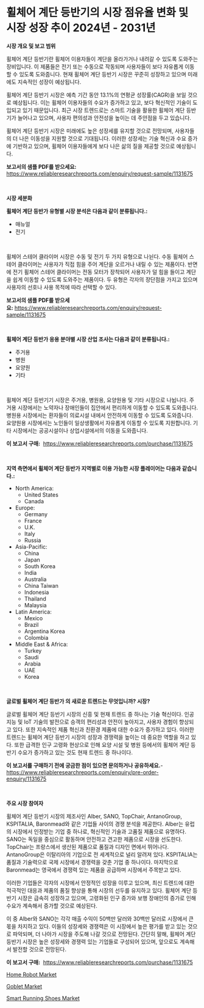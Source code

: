 <p><h1>휠체어 계단 등반기의 시장 점유율 변화 및 시장 성장 추이 2024년 - 2031년</h1></p><p><strong>시장 개요 및 보고 범위</strong></p>
<p><p>휠체어 계단 등반기란 휠체어 이용자들이 계단을 올라가거나 내려갈 수 있도록 도와주는 장비입니다. 이 제품들은 전기 또는 수동으로 작동되며 사용자들이 보다 자유롭게 이동할 수 있도록 도와줍니다. 현재 휠체어 계단 등반기 시장은 꾸준히 성장하고 있으며 미래에도 지속적인 성장이 예상됩니다. </p><p>휠체어 계단 등반기 시장은 예측 기간 동안 13.1%의 연평균 성장률(CAGR)을 보일 것으로 예상됩니다. 이는 휠체어 이용자들의 수요가 증가하고 있고, 보다 혁신적인 기술이 도입되고 있기 때문입니다. 최근 시장 트렌드로는 스마트 기술을 활용한 휠체어 계단 등반기가 늘어나고 있으며, 사용자 편의성과 안전성을 높이는 데 주안점을 두고 있습니다.</p><p>휠체어 계단 등반기 시장은 미래에도 높은 성장세를 유지할 것으로 전망되며, 사용자들의 더 나은 이동성을 지원할 것으로 기대됩니다. 이러한 성장세는 기술 혁신과 수요 증가에 기반하고 있으며, 휠체어 이용자들에게 보다 나은 삶의 질을 제공할 것으로 예상됩니다.</p></p>
<p><strong>보고서의 샘플 PDF를 받으세요:</strong> <a href="https://www.reliableresearchreports.com/enquiry/request-sample/1131675">https://www.reliableresearchreports.com/enquiry/request-sample/1131675</a></p>
<p>&nbsp;</p>
<p><strong>시장 세분화</strong></p>
<p><strong>휠체어 계단 등반가 유형별 시장 분석은 다음과 같이 분류됩니다.:</strong></p>
<p><ul><li>매뉴얼</li><li>전기</li></ul></p>
<p>&nbsp;</p>
<p><p>휠체어 스테어 클라이머 시장은 수동 및 전기 두 가지 유형으로 나뉜다. 수동 휠체어 스테어 클라이머는 사용자가 직접 힘을 주어 계단을 오르거나 내릴 수 있는 제품이다. 반면에 전기 휠체어 스테어 클라이머는 전동 모터가 장착되어 사용자가 덜 힘을 들이고 계단을 쉽게 이동할 수 있도록 도와주는 제품이다. 두 유형은 각자의 장단점을 가지고 있으며 사용자의 선호나 사용 목적에 따라 선택할 수 있다.</p></p>
<p><strong>보고서의 샘플 PDF를 받으세요:</strong>&nbsp;<a href="https://www.reliableresearchreports.com/enquiry/request-sample/1131675">https://www.reliableresearchreports.com/enquiry/request-sample/1131675</a></p>
<p>&nbsp;</p>
<p><strong> 휠체어 계단 등반가 응용 분야별 시장 산업 조사는 다음과 같이 분류됩니다.:</strong></p>
<p><ul><li>주거용</li><li>병원</li><li>요양원</li><li>기타</li></ul></p>
<p>&nbsp;</p>
<p><p>휠체어 계단 등반기기 시장은 주거용, 병원용, 요양원용 및 기타 시장으로 나뉩니다. 주거용 시장에서는 노약자나 장애인들이 집안에서 편리하게 이동할 수 있도록 도와줍니다. 병원용 시장에서는 환자들이 의료시설 내에서 안전하게 이동할 수 있도록 도와줍니다. 요양원용 시장에서는 노인들이 일상생활에서 자유롭게 이동할 수 있도록 지원합니다. 기타 시장에서는 공공시설이나 상업시설에서의 이동을 도와줍니다.</p></p>
<p><strong>이 보고서 구매:</strong>&nbsp; <a href="https://www.reliableresearchreports.com/purchase/1131675">https://www.reliableresearchreports.com/purchase/1131675</a></p>
<p>&nbsp;</p>
<p><strong>지역 측면에서 휠체어 계단 등반가 지역별로 이용 가능한 시장 플레이어는 다음과 같습니다.:</strong></p>
<p><ul>
    <li>
        North America:
        <ul>
            <li>United States</li>
            <li>Canada</li>
        </ul>
    </li>
    <li>
        Europe:
        <ul>
            <li>Germany</li>
            <li>France</li>
            <li>U.K.</li>
            <li>Italy</li>
            <li>Russia</li>
        </ul>
    </li>
    <li>
        Asia-Pacific:
        <ul>
            <li>China</li>
            <li>Japan</li>
            <li>South Korea</li>
            <li>India</li>
            <li>Australia</li>
            <li>China Taiwan</li>
            <li>Indonesia</li>
            <li>Thailand</li>
            <li>Malaysia</li>
        </ul>
    </li>
    <li>
        Latin America:
        <ul>
            <li>Mexico</li>
            <li>Brazil</li>
            <li>Argentina Korea</li>
            <li>Colombia</li>
        </ul>
    </li>
    <li>
        Middle East & Africa:
        <ul>
            <li>Turkey</li>
            <li>Saudi</li>
            <li>Arabia</li>
            <li>UAE</li>
            <li>Korea</li>
        </ul>
    </li>
    </ul></p>
<p>&nbsp;</p>
<p><strong>글로벌 휠체어 계단 등반가 의 새로운 트렌드는 무엇입니까? 시장?</strong></p>
<p><p>글로벌 휠체어 계단 등반기 시장의 신흥 및 현재 트렌드 중 하나는 기술 혁신이다. 인공 지능 및 IoT 기술의 발전으로 승객의 편리성과 안전이 높아지고, 사용자 경험이 향상되고 있다. 또한 지속적인 제품 혁신과 친환경 제품에 대한 수요가 증가하고 있다. 이러한 트렌드는 휠체어 계단 등반기 시장의 성장과 경쟁력을 높이는 데 중요한 역할을 하고 있다. 또한 급격한 인구 고령화 현상으로 인해 요양 시설 및 병원 등에서의 휠체어 계단 등반기 수요가 증가하고 있는 것도 현재 트렌드 중 하나이다.</p></p>
<p><strong>이 보고서를 구매하기 전에 궁금한 점이 있으면 문의하거나 공유하세요.</strong>- <a href="https://www.reliableresearchreports.com/enquiry/pre-order-enquiry/1131675">https://www.reliableresearchreports.com/enquiry/pre-order-enquiry/1131675</a></p>
<p>&nbsp;</p>
<p><strong>주요 시장 참여자</strong></p>
<p><p>휠체어 계단 등반기 시장의 제조사인 Alber, SANO, TopChair, AntanoGroup, KSPITALIA, Baronmead와 같은 기업들 사이의 경쟁 분석을 제공한다. Alber는 유럽의 시장에서 인정받는 기업 중 하나로, 혁신적인 기술과 고품질 제품으로 유명하다. SANO는 독일을 중심으로 활동하며 안전하고 견고한 제품으로 시장을 선도한다. TopChair는 프랑스에서 생산된 제품으로 품질과 디자인 면에서 뛰어나다. AntanoGroup은 이탈리아의 기업으로 전 세계적으로 널리 알려져 있다. KSPITALIA는 품질과 기술력으로 국제 시장에서 경쟁력을 갖춘 기업 중 하나이다. 마지막으로 Baronmead는 영국에서 경쟁력 있는 제품을 공급하며 시장에서 주목받고 있다.</p><p>이러한 기업들은 각자의 시장에서 안정적인 성장을 이루고 있으며, 최신 트렌드에 대한 적극적인 대응과 제품의 품질 향상을 통해 시장의 선두를 유지하고 있다. 휠체어 계단 등반기 시장은 급속히 성장하고 있으며, 고령화된 인구 증가와 보행 장애인의 증가로 인해 수요가 계속해서 증가할 것으로 예상된다.</p><p>이 중 Alber와 SANO는 각각 매출 수익이 50백만 달러와 30백만 달러로 시장에서 큰 몫을 차지하고 있다. 이들의 성장세와 경쟁력은 이 시장에서 높은 평가를 받고 있는 것으로 파악되며, 더 나아가 시장을 주도해 나갈 것으로 전망된다. 간단히 말해, 휠체어 계단 등반기 시장은 높은 성장세와 경쟁력 있는 기업들로 구성되어 있으며, 앞으로도 계속해서 발전할 것으로 전망된다.</p></p>
<p><strong>이 보고서 구매:</strong>&nbsp;&nbsp;<a href="https://www.reliableresearchreports.com/purchase/1131675">https://www.reliableresearchreports.com/purchase/1131675</a></p>
<p><p><a href="https://github.com/juancolorado15/Market-Research-Report-List-1/blob/main/home-robot-market.md">Home Robot Market</a></p><p><a href="https://github.com/mahnoor2003/Market-Research-Report-List-3/blob/main/goblet-market.md">Goblet Market</a></p><p><a href="https://github.com/dx0328/Market-Research-Report-List-1/blob/main/smart-running-shoes-market.md">Smart Running Shoes Market</a></p></p>
